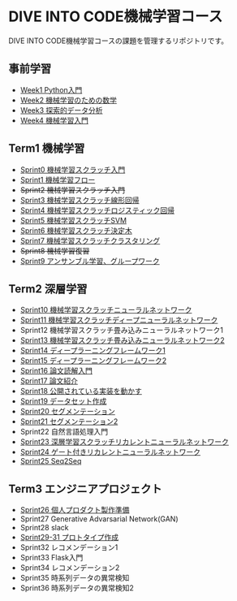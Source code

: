 # DIVE INTO CODE機械学習コース

DIVE INTO CODE機械学習コースの課題を管理するリポジトリです。

## 事前学習
- [Week1 Python入門](https://github.com/yuuhi-s/diveintocode-ml/tree/master/week1)
- [Week2 機械学習のための数学](https://github.com/yuuhi-s/diveintocode-ml/tree/master/week2)
- [Week3 探索的データ分析](https://github.com/yuuhi-s/diveintocode-ml/tree/master/week3)
- [Week4 機械学習入門](https://github.com/yuuhi-s/diveintocode-ml/tree/master/week4)

## Term1 機械学習
- [Sprint0 機械学習スクラッチ入門](https://github.com/yuuhi-s/diveintocode-ml/tree/master/diveintocode-term1/sprint0)
- [Sprint1 機械学習フロー](https://github.com/yuuhi-s/diveintocode-ml/tree/master/diveintocode-term1/sprint1)
- ~~Sprint2 機械学習スクラッチ入門~~
- [Sprint3 機械学習スクラッチ線形回帰](https://github.com/yuuhi-s/diveintocode-ml/tree/master/diveintocode-term1/sprint3)
- [Sprint4 機械学習スクラッチロジスティック回帰](https://github.com/yuuhi-s/diveintocode-ml/tree/master/diveintocode-term1/sprint4)
- [Sprint5 機械学習スクラッチSVM](https://github.com/yuuhi-s/diveintocode-ml/tree/master/diveintocode-term1/sprint5)
- [Sprint6 機械学習スクラッチ決定木](https://github.com/yuuhi-s/diveintocode-ml/tree/master/diveintocode-term1/sprint6)
- [Sprint7 機械学習スクラッチクラスタリング](https://github.com/yuuhi-s/diveintocode-ml/tree/master/diveintocode-term1/sprint7)
- ~~Sprint8 機械学習復習~~
- [Sprint9 アンサンブル学習、グループワーク](https://github.com/yuuhi-s/diveintocode-ml/tree/master/diveintocode-term1/sprint9)

## Term2 深層学習
- [Sprint10 機械学習スクラッチニューラルネットワーク](https://github.com/yuuhi-s/diveintocode-ml/tree/master/diveintocode-term2/sprint10)
- [Sprint11 機械学習スクラッチディープニューラルネットワーク](https://github.com/yuuhi-s/diveintocode-ml/tree/master/diveintocode-term2/sprint11)
- Sprint12 機械学習スクラッチ畳み込みニューラルネットワーク1
- [Sprint13 機械学習スクラッチ畳み込みニューラルネットワーク2](https://github.com/yuuhi-s/diveintocode-ml/tree/master/diveintocode-term2/sprint13)
- [Sprint14 ディープラーニングフレームワーク1](https://github.com/yuuhi-s/diveintocode-ml/tree/master/diveintocode-term2/sprint14)
- [Sprint15 ディープラーニングフレームワーク2](https://github.com/yuuhi-s/diveintocode-ml/tree/master/diveintocode-term2/sprint15)
- [Sprint16 論文読解入門](https://github.com/yuuhi-s/diveintocode-ml/tree/master/diveintocode-term2/sprint16)
- [Sprint17 論文紹介](https://www.slideshare.net/YuhiSoejima/sprint17-152926717)
- [Sprint18 公開されている実装を動かす](https://github.com/yuuhi-s/diveintocode-ml/tree/master/diveintocode-term2/sprint18)
- [Sprint19 データセット作成](https://github.com/yuuhi-s/diveintocode-ml/tree/master/diveintocode-term2/sprint19)
- [Sprint20 セグメンテーション](https://github.com/yuuhi-s/diveintocode-ml/tree/master/diveintocode-term2/sprint20)
- [Sprint21 セグメンテーション2](https://github.com/yuuhi-s/diveintocode-ml/tree/master/diveintocode-term2/sprint21)
- Sprint22 自然言語処理入門
- [Sprint23 深層学習スクラッチリカレントニューラルネットワーク](https://github.com/yuuhi-s/diveintocode-ml/tree/master/diveintocode-term2/sprint23)
- [Sprint24 ゲート付きリカレントニューラルネットワーク](https://github.com/yuuhi-s/diveintocode-ml/tree/master/diveintocode-term2/sprint24)
- [Sprint25 Seq2Seq](https://github.com/yuuhi-s/diveintocode-ml/tree/master/diveintocode-term2/sprint25)

## Term3  エンジニアプロジェクト
- [Sprint26 個人プロダクト製作準備](https://github.com/yuuhi-s/diveintocode-ml/tree/master/diveintocode-term3/sprint26)
- Sprint27 Generative Advarsarial Network(GAN)
- Sprint28 slack
- [Sprint29-31 プロトタイプ作成](https://github.com/yousuke-shiraishi/group_project)
- Sprint32 レコメンデーション1
- Sprint33 Flask入門
- Sprint34 レコメンデーション2
- Sprint35 時系列データの異常検知
- Sprint36 時系列データの異常検知2
